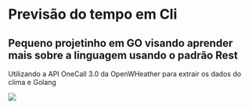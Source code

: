 # Previsão do tempo em Cli 


## Pequeno projetinho em GO visando aprender mais sobre a linguagem usando o padrão Rest 
Utilizando a API OneCall 3.0 da OpenWHeather para extrair os dados do clima e Golang
<html>
  <div> 
   <img src="https://github.com/egonelbre/gophers/blob/master/vector/fairy-tale/witch-learning.svg">
  </div>
 
</html>
